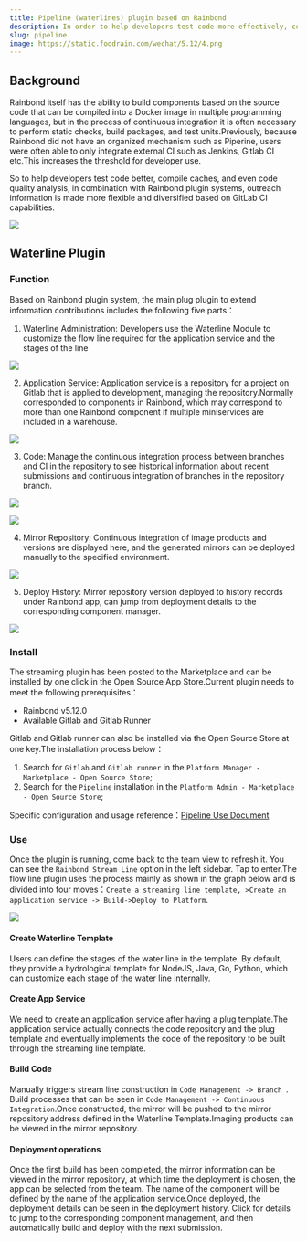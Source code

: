 ```yaml
---
title: Pipeline (waterlines) plugin based on Rainbond
description: In order to help developers test code more effectively, compile caches, even code quality analyses, when combined with Rainbond plugins systems, outreach information is made more flexible and diversified in terms of GitLab CI capacity
slug: pipeline
image: https://static.foodrain.com/wechat/5.12/4.png
---
```


## Background

Rainbond itself has the ability to build components based on the source code that can be compiled into a Docker image in multiple programming languages, but in the process of continuous integration it is often necessary to perform static checks, build packages, and test units.Previously, because Rainbond did not have an organized mechanism such as Piperine, users were often able to only integrate external CI such as Jenkins, Gitlab CI etc.This increases the threshold for developer use.

So to help developers test code better, compile caches, and even code quality analysis, in combination with Rainbond plugin systems, outreach information is made more flexible and diversified based on GitLab CI capabilities.

![](https://static.goodrain.com/wechat/5.12/pipeline1.png)

## Waterline Plugin

### Function

Based on Rainbond plugin system, the main plug plugin to extend information contributions includes the following five parts：

1. Waterline Administration: Developers use the Waterline Module to customize the flow line required for the application service and the stages of the line

![](https://static.goodrain.com/wechat/5.12/1.png)

2. Application Service: Application service is a repository for a project on Gitlab that is applied to development, managing the repository.Normally corresponded to components in Rainbond, which may correspond to more than one Rainbond component if multiple miniservices are included in a warehouse.

![](https://static.goodrain.com/wechat/5.12/2.png)

3. Code: Manage the continuous integration process between branches and CI in the repository to see historical information about recent submissions and continuous integration of branches in the repository branch.

![](https://static.goodrain.com/wechat/5.12/3.png)

![](https://static.goodrain.com/wechat/5.12/4.png)

4. Mirror Repository: Continuous integration of image products and versions are displayed here, and the generated mirrors can be deployed manually to the specified environment.

![](https://static.goodrain.com/wechat/5.12/5.png)

5. Deploy History: Mirror repository version deployed to history records under Rainbond app, can jump from deployment details to the corresponding component manager.

![](https://static.goodrain.com/wechat/5.12/6.png)

### Install

The streaming plugin has been posted to the Marketplace and can be installed by one click in the Open Source App Store.Current plugin needs to meet the following prerequisites：

- Rainbond v5.12.0
- Available Gitlab and Gitlab Runner

Gitlab and Gitlab runner can also be installed via the Open Source Store at one key.The installation process below：

1. Search for `Gitlab` and `Gitlab runner` in the `Platform Manager - Marketplace - Open Source Store`;
2. Search for the `Pipeline` installation in the `Platform Admin - Marketplace - Open Source Store`;

Specific configuration and usage reference：[Pipeline Use Document](https://www.rainbond.com/docs/devops/pipeline/)

### Use

Once the plugin is running, come back to the team view to refresh it. You can see the `Rainbond Stream Line` option in the left sidebar. Tap to enter.The flow line plugin uses the process mainly as shown in the graph below and is divided into four moves：`Create a streaming line template, >Create an application service -> Build->Deploy to Platform`.

![](https://static.goodrain.com/wechat/5.12/pipeline2.png)

#### Create Waterline Template

Users can define the stages of the water line in the template. By default, they provide a hydrological template for NodeJS, Java, Go, Python, which can customize each stage of the water line internally.

#### Create App Service

We need to create an application service after having a plug template.The application service actually connects the code repository and the plug template and eventually implements the code of the repository to be built through the streaming line template.

#### Build Code

Manually triggers stream line construction in `Code Management -> Branch `. Build processes that can be seen in `Code Management -> Continuous Integration`.Once constructed, the mirror will be pushed to the mirror repository address defined in the Waterline Template.Imaging products can be viewed in the mirror repository.

#### Deployment operations

Once the first build has been completed, the mirror information can be viewed in the mirror repository, at which time the deployment is chosen, the app can be selected from the team. The name of the component will be defined by the name of the application service.Once deployed, the deployment details can be seen in the deployment history. Click for details to jump to the corresponding component management, and then automatically build and deploy with the next submission.
